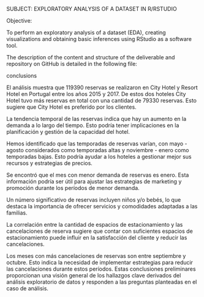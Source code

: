 SUBJECT: EXPLORATORY ANALYSIS OF A DATASET IN R/RSTUDIO

Objective:
                                                        
To perform an exploratory analysis of a dataset (EDA), creating visualizations and obtaining basic inferences using RStudio as a software tool.

The description of the content and structure of the deliverable and repository on GitHub is detailed in the following file:


conclusions

El análisis muestra que 119390 reservas se realizaron en City Hotel y Resort Hotel en Portugal entre los años 2015 y 2017. De estos dos hoteles City Hotel tuvo más reservas en total con una cantidad de 79330 reservas. Esto sugiere que City Hotel es preferido por los clientes.

La tendencia temporal de las reservas indica que hay un aumento en la demanda a lo largo del tiempo. Esto podría tener implicaciones en la planificación y gestión de la capacidad del hotel.

Hemos identificado que las temporadas de reservas varían, con mayo - agosto considerados como temporadas altas y noviembre - enero como temporadas bajas. Esto podría ayudar a los hoteles a gestionar mejor sus recursos y estrategias de precios.

Se encontró que el mes con menor demanda de reservas es enero. Esta información podría ser útil para ajustar las estrategias de marketing y promoción durante los períodos de menor demanda.

Un número significativo de reservas incluyen niños y/o bebés, lo que destaca la importancia de ofrecer servicios y comodidades adaptadas a las familias.


La correlación entre la cantidad de espacios de estacionamiento y las cancelaciones de reserva sugiere que contar con suficientes espacios de estacionamiento puede influir en la satisfacción del cliente y reducir las cancelaciones.


Los meses con más cancelaciones de reservas son entre septiembre y octubre. Esto indica la necesidad de implementar estrategias para reducir las cancelaciones durante estos períodos.
Estas conclusiones preliminares proporcionan una visión general de los hallazgos clave derivados del análisis exploratorio de datos y responden a las preguntas planteadas en el caso de análisis.
